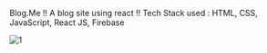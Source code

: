 Blog.Me !!
A blog site using react !!
Tech Stack used : HTML, CSS, JavaScript, React JS, Firebase


![1](https://user-images.githubusercontent.com/98590771/181045311-220dfcc6-fef5-4cfb-8032-b1b7fbf79c4c.png)
